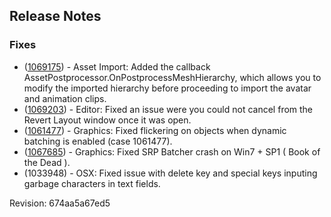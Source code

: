 ## Release Notes

### Fixes

-   ([1069175](https://issuetracker.unity3d.com/product/unity/issues/guid/1069175/)) - Asset Import: Added the callback AssetPostprocessor.OnPostprocessMeshHierarchy, which allows you to modify the imported hierarchy before proceeding to import the avatar and animation clips.
-   ([1069203](https://issuetracker.unity3d.com/product/unity/issues/guid/1069203/)) - Editor: Fixed an issue were you could not cancel from the Revert Layout window once it was open.
-   ([1061477](https://issuetracker.unity3d.com/product/unity/issues/guid/1061477/)) - Graphics: Fixed flickering on objects when dynamic batching is enabled (case 1061477).
-   ([1067685](https://issuetracker.unity3d.com/product/unity/issues/guid/1067685/)) - Graphics: Fixed SRP Batcher crash on Win7 + SP1 ( Book of the Dead ).
-   \(1033948\) - OSX: Fixed issue with delete key and special keys inputing garbage characters in text fields.

Revision: 674aa5a67ed5
